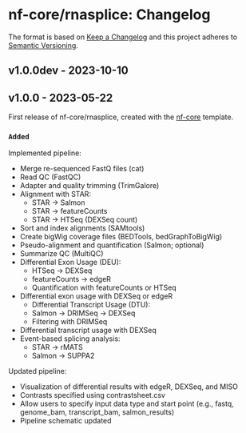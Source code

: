 # nf-core/rnasplice: Changelog

The format is based on [Keep a Changelog](https://keepachangelog.com/en/1.0.0/)
and this project adheres to [Semantic Versioning](https://semver.org/spec/v2.0.0.html).

## v1.0.0dev - 2023-10-10

## v1.0.0 - 2023-05-22

First release of nf-core/rnasplice, created with the [nf-core](https://nf-co.re/) template.

### `Added`

Implemented pipeline:

- Merge re-sequenced FastQ files (cat)
- Read QC (FastQC)
- Adapter and quality trimming (TrimGalore)
- Alignment with STAR:
  - STAR -> Salmon
  - STAR -> featureCounts
  - STAR -> HTSeq (DEXSeq count)
- Sort and index alignments (SAMtools)
- Create bigWig coverage files (BEDTools, bedGraphToBigWig)
- Pseudo-alignment and quantification (Salmon; optional)
- Summarize QC (MultiQC)
- Differential Exon Usage (DEU):
  - HTSeq -> DEXSeq
  - featureCounts -> edgeR
  - Quantification with featureCounts or HTSeq
- Differential exon usage with DEXSeq or edgeR
  - Differential Transcript Usage (DTU):
  - Salmon -> DRIMSeq -> DEXSeq
  - Filtering with DRIMSeq
- Differential transcript usage with DEXSeq
- Event-based splicing analysis:
  - STAR -> rMATS
  - Salmon -> SUPPA2

Updated pipeline:

- Visualization of differential results with edgeR, DEXSeq, and MISO
- Contrasts specified using contrastsheet.csv
- Allow users to specify input data type and start point (e.g., fastq, genome_bam, transcript_bam, salmon_results)
- Pipeline schematic updated
